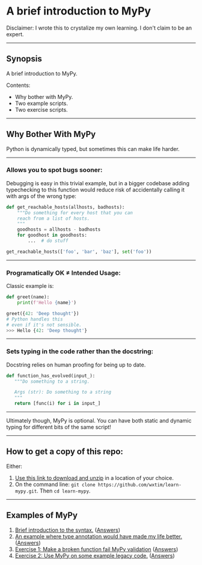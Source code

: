 # A brief introduction to MyPy

Disclaimer: I wrote this to crystalize my own learning. I don't claim to be
an expert.

---

## Synopsis

A brief introduction to MyPy.

Contents:

- Why bother with MyPy.
- Two example scripts.
- Two exercise scripts.

---

## Why Bother With MyPy

Python is dynamically typed, but sometimes this can make life harder.

---

### Allows you to spot bugs sooner:

Debugging is easy in this trivial example, but in a bigger codebase
adding typechecking to this function would reduce risk of accidentally calling
it with args of the wrong type:

```python
def get_reachable_hosts(allhosts, badhosts):
    """Do something for every host that you can
    reach from a list of hosts.
    """
    goodhosts = allhosts - badhosts
    for goodhost in goodhosts:
        ...  # do stuff

get_reachable_hosts(['foo', 'bar', 'baz'], set('foo'))
```

---

### Programatically OK ≠ Intended Usage:

Classic example is:

```python
def greet(name):
    print(f'Hello {name}')

greet({42: 'Deep thought'})
# Python handles this
# even if it's not sensible.
>>> Hello {42: 'Deep thought'}
```

---

### Sets typing in the code rather than the docstring:
Docstring relies on human proofing for being up to date.

```python
def function_has_evolved(input_):
   """Do something to a string.

   Args (str): Do something to a string
   """
   return [func(i) for i in input_]
```

---

Ultimately though, MyPy is optional. You can have both static and dynamic
typing for different bits of the same script!

---

## How to get a copy of this repo:

Either:

1. [Use this link to download and unzip](https://github.com/wxtim/learn-mypy/archive/refs/heads/master.zip) in a location of your choice.
2. On the command line: `git clone https://github.com/wxtim/learn-mypy.git`. Then
   `cd learn-mypy`.

---

## Examples of MyPy

1. [Brief introduction to the syntax.](01.basic_syntax.py) ([Answers](.answers/01.basic_syntax.py.diff))
2. [An example where type annotation would have made my life better.](02.real_world_example.py) ([Answers](.answers/02.real_world_example.py.diff))
3. [Exercise 1: Make a broken function fail MyPy validation](03.broken_function.py) ([Answers](answers/03.broken_function.py.diff))
4. [Exercise 2: Use MyPy on some example legacy code.](04.add_typing.py) ([Answers](.answers/04.add_typing.py.diff))

